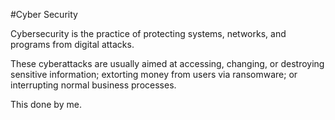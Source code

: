 #Cyber Security



Cybersecurity is the practice of protecting systems, networks, and programs from digital attacks. 

These cyberattacks are usually aimed at accessing, changing, or destroying sensitive information; extorting money from users via ransomware; or interrupting normal business processes.
This done by me.